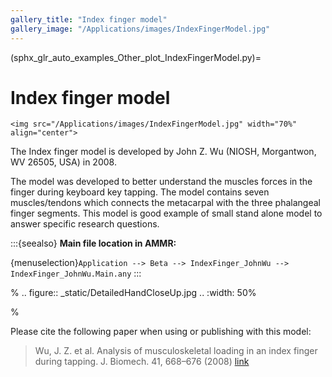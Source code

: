 ```yaml
---
gallery_title: "Index finger model"
gallery_image: "/Applications/images/IndexFingerModel.jpg"
---
```


(sphx_glr_auto_examples_Other_plot_IndexFingerModel.py)=

# Index finger model


````{sidebar} **Example**
<img src="/Applications/images/IndexFingerModel.jpg" width="70%" align="center">
````

The Index finger model is developed by John Z. Wu (NIOSH, Morgantwon, WV 26505, USA) in 2008.

The model was developed to better understand the muscles forces in the finger during keyboard key tapping.
The model contains seven muscles/tendons which connects the metacarpal with the three phalangeal finger segments.
This model is good example of small stand alone model to answer specific research questions.



:::{seealso}
**Main file location in AMMR:**

{menuselection}`Application --> Beta --> IndexFinger_JohnWu -->
IndexFinger_JohnWu.Main.any`
:::

% .. figure:: _static/DetailedHandCloseUp.jpg ..    :width: 50%

%

Please cite the following paper when using or publishing with this model:

> Wu, J. Z. et al. Analysis of musculoskeletal loading in an index finger during tapping. J. Biomech. 41, 668–676 (2008) [link](https://doi.org/10.1016/j.jbiomech.2007.09.025)
